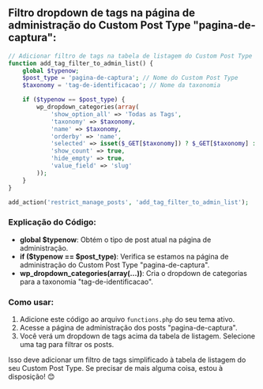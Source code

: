 ## Filtro dropdown de tags na página de administração do Custom Post Type "pagina-de-captura":

```php
// Adicionar filtro de tags na tabela de listagem do Custom Post Type
function add_tag_filter_to_admin_list() {
    global $typenow;
    $post_type = 'pagina-de-captura'; // Nome do Custom Post Type
    $taxonomy = 'tag-de-identificacao'; // Nome da taxonomia

    if ($typenow == $post_type) {
        wp_dropdown_categories(array(
            'show_option_all' => 'Todas as Tags',
            'taxonomy' => $taxonomy,
            'name' => $taxonomy,
            'orderby' => 'name',
            'selected' => isset($_GET[$taxonomy]) ? $_GET[$taxonomy] : '',
            'show_count' => true,
            'hide_empty' => true,
            'value_field' => 'slug'
        ));
    }
}

add_action('restrict_manage_posts', 'add_tag_filter_to_admin_list');
```

### Explicação do Código:
- **global $typenow**: Obtém o tipo de post atual na página de administração.
- **if ($typenow == $post_type)**: Verifica se estamos na página de administração do Custom Post Type "pagina-de-captura".
- **wp_dropdown_categories(array(...))**: Cria o dropdown de categorias para a taxonomia "tag-de-identificacao".

### Como usar:
1. Adicione este código ao arquivo `functions.php` do seu tema ativo.
2. Acesse a página de administração dos posts "pagina-de-captura".
3. Você verá um dropdown de tags acima da tabela de listagem. Selecione uma tag para filtrar os posts.

Isso deve adicionar um filtro de tags simplificado à tabela de listagem do seu Custom Post Type. Se precisar de mais alguma coisa, estou à disposição! 😊
